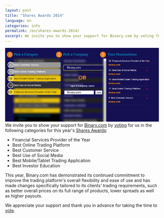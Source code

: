 ```yaml
---
layout: post
title: "Shares Awards 2014"
language: en
categories: info
permalink: /en/shares-awards-2014/
excerpt: We invite you to show your support for Binary.com by voting for us in the following categories for this year's Shares Awards
---
```


![picture](/post_images/4941724_orig.jpg)
We invite you to show your support for [Binary.com](https://www.binary.com/?utm_medium=social&utm_campaign=blog&utm_source=binary) by [voting](http://info.binary.com/sharesaward14) for us in the following categories for this year's [Shares Awards](http://info.binary.com/sharesaward14):

* Financial Services Provider of the Year
* Best Online Trading Platform
* Best Customer Service
* Best Use of Social Media
* Best Mobile/Tablet Trading Application
* Best Investor Education

This year, Binary.com has demonstrated its continued commitment to improve the trading platform's overall flexibility and ease of use and has made changes specifically tailored to its clients' trading  requirements, such as better overall prices on its full range of products, lower spreads as well as higher payouts.

We appreciate your support and thank you in advance for taking the time to [vote](http://info.binary.com/sharesaward14).
